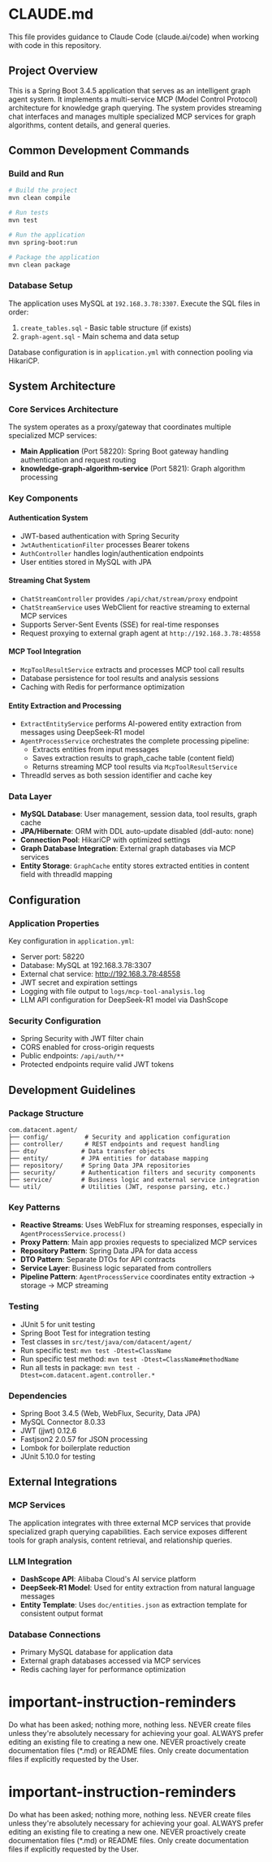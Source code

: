 # CLAUDE.md

This file provides guidance to Claude Code (claude.ai/code) when working with code in this repository.

## Project Overview

This is a Spring Boot 3.4.5 application that serves as an intelligent graph agent system. It implements a multi-service MCP (Model Control Protocol) architecture for knowledge graph querying. The system provides streaming chat interfaces and manages multiple specialized MCP services for graph algorithms, content details, and general queries.

## Common Development Commands

### Build and Run
```bash
# Build the project
mvn clean compile

# Run tests
mvn test

# Run the application
mvn spring-boot:run

# Package the application
mvn clean package
```

### Database Setup
The application uses MySQL at `192.168.3.78:3307`. Execute the SQL files in order:
1. `create_tables.sql` - Basic table structure (if exists)
2. `graph-agent.sql` - Main schema and data setup

Database configuration is in `application.yml` with connection pooling via HikariCP.

## System Architecture

### Core Services Architecture
The system operates as a proxy/gateway that coordinates multiple specialized MCP services:

- **Main Application** (Port 58220): Spring Boot gateway handling authentication and request routing
- **knowledge-graph-algorithm-service** (Port 5821): Graph algorithm processing

### Key Components

#### Authentication System
- JWT-based authentication with Spring Security
- `JwtAuthenticationFilter` processes Bearer tokens
- `AuthController` handles login/authentication endpoints
- User entities stored in MySQL with JPA

#### Streaming Chat System
- `ChatStreamController` provides `/api/chat/stream/proxy` endpoint
- `ChatStreamService` uses WebClient for reactive streaming to external MCP services
- Supports Server-Sent Events (SSE) for real-time responses
- Request proxying to external graph agent at `http://192.168.3.78:48558`

#### MCP Tool Integration
- `McpToolResultService` extracts and processes MCP tool call results
- Database persistence for tool results and analysis sessions
- Caching with Redis for performance optimization

#### Entity Extraction and Processing
- `ExtractEntityService` performs AI-powered entity extraction from messages using DeepSeek-R1 model
- `AgentProcessService` orchestrates the complete processing pipeline:
  - Extracts entities from input messages
  - Saves extraction results to graph_cache table (content field)
  - Returns streaming MCP tool results via `McpToolResultService`
- ThreadId serves as both session identifier and cache key

### Data Layer
- **MySQL Database**: User management, session data, tool results, graph cache
- **JPA/Hibernate**: ORM with DDL auto-update disabled (ddl-auto: none)
- **Connection Pool**: HikariCP with optimized settings
- **Graph Database Integration**: External graph databases via MCP services
- **Entity Storage**: `GraphCache` entity stores extracted entities in content field with threadId mapping

## Configuration

### Application Properties
Key configuration in `application.yml`:
- Server port: 58220
- Database: MySQL at 192.168.3.78:3307
- External chat service: http://192.168.3.78:48558
- JWT secret and expiration settings
- Logging with file output to `logs/mcp-tool-analysis.log`
- LLM API configuration for DeepSeek-R1 model via DashScope

### Security Configuration
- Spring Security with JWT filter chain
- CORS enabled for cross-origin requests
- Public endpoints: `/api/auth/**`
- Protected endpoints require valid JWT tokens

## Development Guidelines

### Package Structure
```
com.datacent.agent/
├── config/          # Security and application configuration
├── controller/      # REST endpoints and request handling
├── dto/            # Data transfer objects
├── entity/         # JPA entities for database mapping
├── repository/     # Spring Data JPA repositories
├── security/       # Authentication filters and security components
├── service/        # Business logic and external service integration
└── util/           # Utilities (JWT, response parsing, etc.)
```

### Key Patterns
- **Reactive Streams**: Uses WebFlux for streaming responses, especially in `AgentProcessService.process()`
- **Proxy Pattern**: Main app proxies requests to specialized MCP services
- **Repository Pattern**: Spring Data JPA for data access
- **DTO Pattern**: Separate DTOs for API contracts
- **Service Layer**: Business logic separated from controllers
- **Pipeline Pattern**: `AgentProcessService` coordinates entity extraction → storage → MCP streaming

### Testing
- JUnit 5 for unit testing
- Spring Boot Test for integration testing
- Test classes in `src/test/java/com/datacent/agent/`
- Run specific test: `mvn test -Dtest=ClassName`
- Run specific test method: `mvn test -Dtest=ClassName#methodName`
- Run all tests in package: `mvn test -Dtest=com.datacent.agent.controller.*`

### Dependencies
- Spring Boot 3.4.5 (Web, WebFlux, Security, Data JPA)
- MySQL Connector 8.0.33
- JWT (jjwt) 0.12.6
- Fastjson2 2.0.57 for JSON processing
- Lombok for boilerplate reduction
- JUnit 5.10.0 for testing

## External Integrations

### MCP Services
The application integrates with three external MCP services that provide specialized graph querying capabilities. Each service exposes different tools for graph analysis, content retrieval, and relationship queries.

### LLM Integration
- **DashScope API**: Alibaba Cloud's AI service platform
- **DeepSeek-R1 Model**: Used for entity extraction from natural language messages
- **Entity Template**: Uses `doc/entities.json` as extraction template for consistent output format

### Database Connections
- Primary MySQL database for application data
- External graph databases accessed via MCP services
- Redis caching layer for performance optimization

# important-instruction-reminders
Do what has been asked; nothing more, nothing less.
NEVER create files unless they're absolutely necessary for achieving your goal.
ALWAYS prefer editing an existing file to creating a new one.
NEVER proactively create documentation files (*.md) or README files. Only create documentation files if explicitly requested by the User.
# important-instruction-reminders
Do what has been asked; nothing more, nothing less.
NEVER create files unless they're absolutely necessary for achieving your goal.
ALWAYS prefer editing an existing file to creating a new one.
NEVER proactively create documentation files (*.md) or README files. Only create documentation files if explicitly requested by the User.